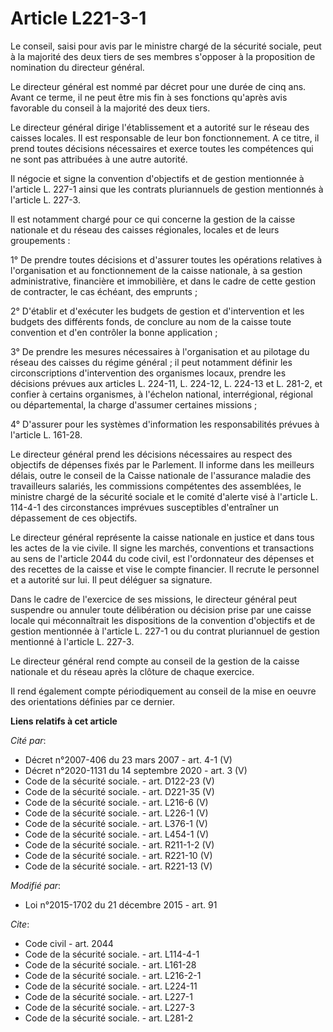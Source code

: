 # Article L221-3-1

Le conseil, saisi pour avis par le ministre chargé de la sécurité sociale, peut à la majorité des deux tiers de ses membres
s'opposer à la proposition de nomination du directeur général. 

Le directeur général est nommé par décret pour une durée de cinq ans. Avant ce terme, il ne peut être mis fin à ses fonctions
qu'après avis favorable du conseil à la majorité des deux tiers. 

Le directeur général dirige l'établissement et a autorité sur le réseau des caisses locales. Il est responsable de leur bon
fonctionnement. A ce titre, il prend toutes décisions nécessaires et exerce toutes les compétences qui ne sont pas attribuées
à une autre autorité. 

Il négocie et signe la convention d'objectifs et de gestion mentionnée à l'article L. 227-1 ainsi que les contrats
pluriannuels de gestion mentionnés à l'article L. 227-3. 

Il est notamment chargé pour ce qui concerne la gestion de la caisse nationale et du réseau des caisses régionales, locales
et de leurs groupements : 

1° De prendre toutes décisions et d'assurer toutes les opérations relatives à l'organisation et au fonctionnement de la
caisse nationale, à sa gestion administrative, financière et immobilière, et dans le cadre de cette gestion de contracter, le
cas échéant, des emprunts ; 

2° D'établir et d'exécuter les budgets de gestion et d'intervention et les budgets des différents fonds, de conclure au nom
de la caisse toute convention et d'en contrôler la bonne application ; 

3° De prendre les mesures nécessaires à l'organisation et au pilotage du réseau des caisses du régime général ; il peut
notamment définir les circonscriptions d'intervention des organismes locaux, prendre les décisions prévues aux articles L.
224-11, L. 224-12, L. 224-13 et L. 281-2, et confier à certains organismes, à l'échelon national, interrégional, régional ou
départemental, la charge d'assumer certaines missions ; 

4° D'assurer pour les systèmes d'information les responsabilités prévues à l'article L. 161-28. 

Le directeur général prend les décisions nécessaires au respect des objectifs de dépenses fixés par le Parlement. Il informe
dans les meilleurs délais, outre le conseil de la Caisse nationale de l'assurance maladie des travailleurs salariés, les
commissions compétentes des assemblées, le ministre chargé de la sécurité sociale et le comité d'alerte visé à l'article L.
114-4-1 des circonstances imprévues susceptibles d'entraîner un dépassement de ces objectifs. 

Le directeur général représente la caisse nationale en justice et dans tous les actes de la vie civile. Il signe les marchés,
conventions et transactions au sens de l'article 2044 du code civil, est l'ordonnateur des dépenses et des recettes de la
caisse et vise le compte financier. Il recrute le personnel et a autorité sur lui. Il peut déléguer sa signature. 

Dans le cadre de l'exercice de ses missions, le directeur général peut suspendre ou annuler toute délibération ou décision
prise par une caisse locale qui méconnaîtrait les dispositions de la convention d'objectifs et de gestion mentionnée à
l'article L. 227-1 ou du contrat pluriannuel de gestion mentionné à l'article L. 227-3. 

Le directeur général rend compte au conseil de la gestion de la caisse nationale et du réseau après la clôture de chaque
exercice. 

Il rend également compte périodiquement au conseil de la mise en oeuvre des orientations définies par ce dernier.

**Liens relatifs à cet article**

_Cité par_:

  - Décret n°2007-406 du 23 mars 2007 - art. 4-1 (V)
  - Décret n°2020-1131 du 14 septembre 2020 - art. 3 (V)
  - Code de la sécurité sociale. - art. D122-23 (V)
  - Code de la sécurité sociale. - art. D221-35 (V)
  - Code de la sécurité sociale. - art. L216-6 (V)
  - Code de la sécurité sociale. - art. L226-1 (V)
  - Code de la sécurité sociale. - art. L376-1 (V)
  - Code de la sécurité sociale. - art. L454-1 (V)
  - Code de la sécurité sociale. - art. R211-1-2 (V)
  - Code de la sécurité sociale. - art. R221-10 (V)
  - Code de la sécurité sociale. - art. R221-13 (V)

_Modifié par_:

  - Loi n°2015-1702 du 21 décembre 2015 - art. 91

_Cite_:

  - Code civil - art. 2044
  - Code de la sécurité sociale. - art. L114-4-1
  - Code de la sécurité sociale. - art. L161-28
  - Code de la sécurité sociale. - art. L216-2-1
  - Code de la sécurité sociale. - art. L224-11
  - Code de la sécurité sociale. - art. L227-1
  - Code de la sécurité sociale. - art. L227-3
  - Code de la sécurité sociale. - art. L281-2

